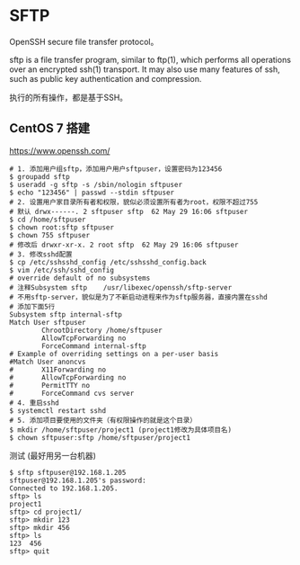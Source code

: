 # SFTP

OpenSSH secure file transfer protocol。

sftp is a file transfer program, similar to ftp(1), which performs all operations over an encrypted ssh(1) transport. It may also use many features of ssh, such as public key authentication and compression.

执行的所有操作，都是基于SSH。

## CentOS 7 搭建

https://www.openssh.com/

```shell
# 1. 添加用户组sftp，添加用户用户sftpuser，设置密码为123456
$ groupadd sftp
$ useradd -g sftp -s /sbin/nologin sftpuser
$ echo "123456" | passwd --stdin sftpuser
# 2. 设置用户家目录所有者和权限，貌似必须设置所有者为root，权限不超过755
# 默认 drwx------. 2 sftpuser sftp  62 May 29 16:06 sftpuser
$ cd /home/sftpuser
$ chown root:sftp sftpuser
$ chown 755 sftpuser
# 修改后 drwxr-xr-x. 2 root sftp  62 May 29 16:06 sftpuser
# 3. 修改sshd配置
$ cp /etc/sshsshd_config /etc/sshsshd_config.back
$ vim /etc/ssh/sshd_config
# override default of no subsystems
# 注释Subsystem sftp    /usr/libexec/openssh/sftp-server
# 不用sftp-server，貌似是为了不新启动进程来作为sftp服务器，直接内置在sshd
# 添加下面5行
Subsystem sftp internal-sftp
Match User sftpuser
        ChrootDirectory /home/sftpuser
        AllowTcpForwarding no
        ForceCommand internal-sftp
# Example of overriding settings on a per-user basis
#Match User anoncvs
#       X11Forwarding no
#       AllowTcpForwarding no
#       PermitTTY no
#       ForceCommand cvs server
# 4. 重启sshd
$ systemctl restart sshd
# 5. 添加项目要使用的文件夹（有权限操作的就是这个目录）
$ mkdir /home/sftpuser/project1 (project1修改为具体项目名)
$ chown sftpuser:sftp /home/sftpuser/project1
```

测试 (最好用另一台机器)

```shell
$ sftp sftpuser@192.168.1.205
sftpuser@192.168.1.205's password: 
Connected to 192.168.1.205.
sftp> ls
project1  
sftp> cd project1/
sftp> mkdir 123
sftp> mkdir 456
sftp> ls
123  456  
sftp> quit
```
